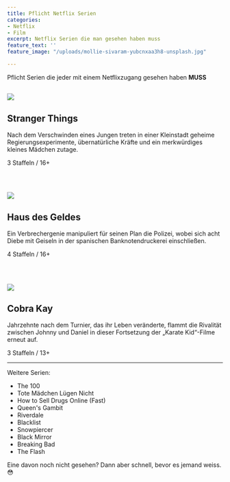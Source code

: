 ```yaml
---
title: Pflicht Netflix Serien
categories:
- Netflix
- Film
excerpt: Netflix Serien die man gesehen haben muss
feature_text: ''
feature_image: "/uploads/mollie-sivaram-yubcnxaa3h8-unsplash.jpg"

---
```

Pflicht Serien die jeder mit einem Netflixzugang gesehen haben **MUSS**

## ![](https://images-na.ssl-images-amazon.com/images/I/A1uReOAZV8L._SL1500_.jpg)

## Stranger Things

Nach dem Verschwinden eines Jungen treten in einer Kleinstadt geheime Regierungsexperimente, übernatürliche Kräfte und ein merkwürdiges kleines Mädchen zutage.

3 Staffeln / 16+

&nbsp;

## ![](https://occ-0-1068-1722.1.nflxso.net/dnm/api/v6/X194eJsgWBDE2aQbaNdmCXGUP-Y/AAAABYiemb4L0MDD3R7P1tpmOyLeUAS5xafhST9XHAMtJB7qp7A2HGnhOk3IuamkXLmVBMoLhWvcf9oNTbPAy0dju-xLhYwhwsnvitApiulwBevK6gP8gyE9VswpYo7Ezw.jpg)

## Haus des Geldes

Ein Verbrechergenie manipuliert für seinen Plan die Polizei, wobei sich acht Diebe mit Geiseln in der spanischen Banknotendruckerei einschließen.

4 Staffeln / 16+

&nbsp;

## ![](https://occ-0-114-116.1.nflxso.net/dnm/api/v6/X194eJsgWBDE2aQbaNdmCXGUP-Y/AAAABU0N7ngptbwigGTeJpdk5Y8Ci7TWwtSCdm_NxHCQMTl8kzqHCHpC04yH5uV1xRAY76lv3IMTi8AFwfi19-EpwcDH1Dp9KE-cEMWDmMeuB0u96BYR-58uRkeTYx41ww.jpg)

## Cobra Kay

Jahrzehnte nach dem Turnier, das ihr Leben veränderte, flammt die Rivalität zwischen Johnny und Daniel in dieser Fortsetzung der „Karate Kid“-Filme erneut auf.

3 Staffeln / 13+

<hr>

Weitere Serien:

* The 100
* Tote Mädchen Lügen Nicht
* How to Sell Drugs Online (Fast)
* Queen's Gambit
* Riverdale
* Blacklist
* Snowpiercer
* Black Mirror
* Breaking Bad
* The Flash

Eine davon noch nicht gesehen? Dann aber schnell, bevor es jemand weiss. 😳